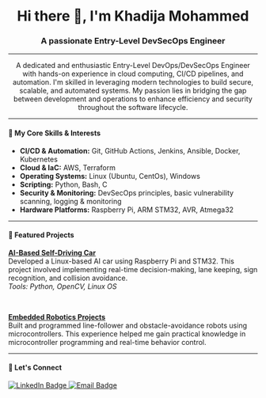 <h1 align="center">Hi there 👋, I'm Khadija Mohammed</h1>

<h3 align="center">A passionate Entry-Level DevSecOps Engineer</h3>

---

<p align="center">
  A dedicated and enthusiastic Entry-Level DevOps/DevSecOps Engineer with hands-on experience in cloud computing, CI/CD pipelines, and automation. I'm skilled in leveraging modern technologies to build secure, scalable, and automated systems. My passion lies in bridging the gap between development and operations to enhance efficiency and security throughout the software lifecycle.
</p>

---

<h4 align="left">🧠 My Core Skills & Interests</h4>

- **CI/CD & Automation:** Git, GitHub Actions, Jenkins, Ansible, Docker, Kubernetes
- **Cloud & IaC:** AWS, Terraform
- **Operating Systems:** Linux (Ubuntu, CentOs), Windows
- **Scripting:** Python, Bash, C
- **Security & Monitoring:** DevSecOps principles, basic vulnerability scanning, logging & monitoring
- **Hardware Platforms:** Raspberry Pi, ARM STM32, AVR, Atmega32

---

<h4 align="left">🚀 Featured Projects</h4>

<p>
  <b><a href="#">AI-Based Self-Driving Car</a></b>
  <br>
  Developed a Linux-based AI car using Raspberry Pi and STM32. This project involved implementing real-time decision-making, lane keeping, sign recognition, and collision avoidance.
  <br>
  <i>Tools: Python, OpenCV, Linux OS</i>
</p>
<br>
<p>
  <b><a href="#">Embedded Robotics Projects</a></b>
  <br>
  Built and programmed line-follower and obstacle-avoidance robots using microcontrollers. This experience helped me gain practical knowledge in microcontroller programming and real-time behavior control.
</p>

---

<h4 align="left">🤝 Let's Connect</h4>

<p>
  <a href="https://www.linkedin.com/in/khadija-mohammed-3a08b6251/" target="_blank">
    <img src="https://img.shields.io/badge/LinkedIn-0077B5?style=for-the-badge&logo=linkedin&logoColor=white" alt="LinkedIn Badge"/>
  </a>
  <a href="mailto:khdyjtm@gmail.com">
    <img src="https://img.shields.io/badge/Email-D14836?style=for-the-badge&logo=gmail&logoColor=white" alt="Email Badge"/>
  </a>
</p>
